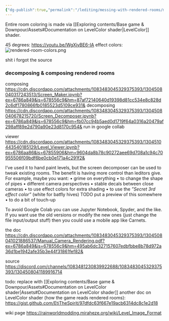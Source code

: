 ```yaml
---
{"dg-publish":true,"permalink":"/lediting/messing-with-rendered-rooms/manual-editing-rendered-rooms/"}
---
```


Entire room coloring is made via [[Exploring contents/Base game & Downpour/Assets#Documentation on LevelColor shader\|LevelColor]] shader.


45 degrees:
https://youtu.be/WgXjyBE6-IA
effect colors:
![rendered-room-colors.png](/img/user/pics/rendered-room-colors.png)

shit i forgot the source

### decomposing & composing rendered rooms
composing
https://cdn.discordapp.com/attachments/1083483045329375393/1304508040317243513/Screen_Maker.ipynb?ex=6786a849&is=678556c9&hm=87af72140640d19398d81cc534e8c828d2c6df1780866fb0185523d5109ce931&
decomposing
https://cdn.discordapp.com/attachments/1083483045329375393/1304508040678215720/Screen_Decomposer.ipynb?ex=6786a849&is=678556c9&hm=fb07cc94b5aed0d1719f64a0316a20479af298aff89e2d790a90e23d8170c954&
run in google collab

viewer
https://cdn.discordapp.com/attachments/1083483045329375393/1304510443540185129/Level_Viewer.ipynb?ex=6786aa86&is=67855906&hm=9604da8b78c90272aee69d708a1c94c70955506f09bdf6be0cb0e171a4c291f2&

I’ve used it to hand paint levels, but the screen decomposer can be used to tweak existing rooms. The benefit is having more control than leditors give.
For example, maybe you want:
• grime on everything
• to change the shape of pipes
• different camera perspectives
• stable decals between close cameras
• to use effect colors for extra shading
• to use the *”Secret 3rd effect color”* (white for batfly hives) 
TODO put a preview of this somewhere
• to do a bit of touch-up

To avoid Google Colab you can use Jupyter Notebook, Spyder, and the like. If you want use the old versions or modify the new ones (just change the file input/output stuff) then you could use a mobile app like Carnets.

the doc
https://cdn.discordapp.com/attachments/1083483045329375393/1304508041021886537/Manual_Camera_Rendering.pdf?ex=6786a849&is=678556c9&hm=495ab6dc327157607edbfbbe8b78d972a36d1be1942afe35b3e44f31861fef82&

source
https://discord.com/channels/1083481230839922688/1083483045329375393/1304508041189916714

todo: replace with [[Exploring contents/Base game & Downpour/Assets#Documentation on LevelColor shader\|Assets#Documentation on LevelColor shader]]
another doc on LevelColor shader (how the game reads rendered rooms): 
https://gist.github.com/EtiTheSpirit/97dfdc63f667e19acb6314dc8c1e2d18

wiki page
https://rainworldmodding.miraheze.org/wiki/Level_Image_Format